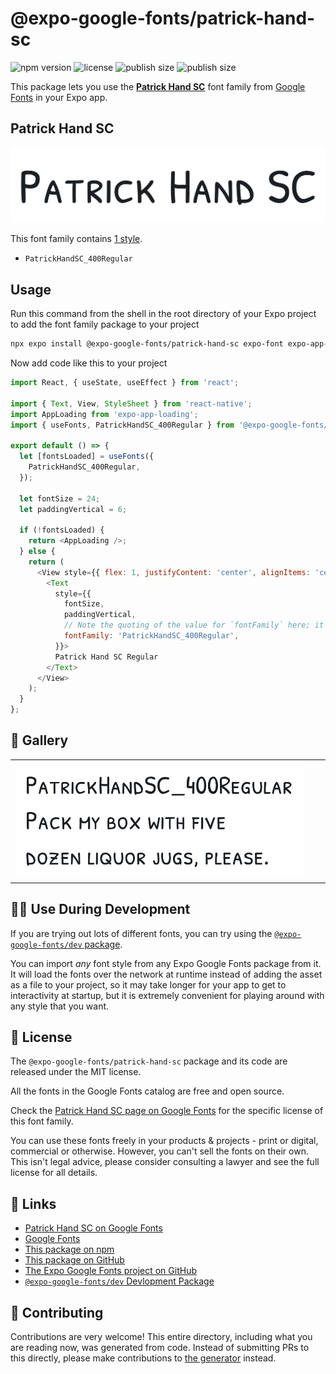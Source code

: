 # @expo-google-fonts/patrick-hand-sc

![npm version](https://flat.badgen.net/npm/v/@expo-google-fonts/patrick-hand-sc)
![license](https://flat.badgen.net/github/license/expo/google-fonts)
![publish size](https://flat.badgen.net/packagephobia/install/@expo-google-fonts/patrick-hand-sc)
![publish size](https://flat.badgen.net/packagephobia/publish/@expo-google-fonts/patrick-hand-sc)

This package lets you use the [**Patrick Hand SC**](https://fonts.google.com/specimen/Patrick+Hand+SC) font family from [Google Fonts](https://fonts.google.com/) in your Expo app.

## Patrick Hand SC

![Patrick Hand SC](./font-family.png)

This font family contains [1 style](#-gallery).

- `PatrickHandSC_400Regular`

## Usage

Run this command from the shell in the root directory of your Expo project to add the font family package to your project
```sh
npx expo install @expo-google-fonts/patrick-hand-sc expo-font expo-app-loading
```

Now add code like this to your project
```js
import React, { useState, useEffect } from 'react';

import { Text, View, StyleSheet } from 'react-native';
import AppLoading from 'expo-app-loading';
import { useFonts, PatrickHandSC_400Regular } from '@expo-google-fonts/patrick-hand-sc';

export default () => {
  let [fontsLoaded] = useFonts({
    PatrickHandSC_400Regular,
  });

  let fontSize = 24;
  let paddingVertical = 6;

  if (!fontsLoaded) {
    return <AppLoading />;
  } else {
    return (
      <View style={{ flex: 1, justifyContent: 'center', alignItems: 'center' }}>
        <Text
          style={{
            fontSize,
            paddingVertical,
            // Note the quoting of the value for `fontFamily` here; it expects a string!
            fontFamily: 'PatrickHandSC_400Regular',
          }}>
          Patrick Hand SC Regular
        </Text>
      </View>
    );
  }
};

```

## 🔡 Gallery


||||
|-|-|-|
|![PatrickHandSC_400Regular](./PatrickHandSC_400Regular.ttf.png)||||


## 👩‍💻 Use During Development

If you are trying out lots of different fonts, you can try using the [`@expo-google-fonts/dev` package](https://github.com/expo/google-fonts/tree/master/font-packages/dev#readme).

You can import *any* font style from any Expo Google Fonts package from it. It will load the fonts
over the network at runtime instead of adding the asset as a file to your project, so it may take longer
for your app to get to interactivity at startup, but it is extremely convenient
for playing around with any style that you want.

## 📖 License

The `@expo-google-fonts/patrick-hand-sc` package and its code are released under the MIT license.

All the fonts in the Google Fonts catalog are free and open source.

Check the [Patrick Hand SC page on Google Fonts](https://fonts.google.com/specimen/Patrick+Hand+SC) for the specific license of this font family.

You can use these fonts freely in your products & projects - print or digital, commercial or otherwise. However, you can't sell the fonts on their own. This isn't legal advice, please consider consulting a lawyer and see the full license for all details.

## 🔗 Links

- [Patrick Hand SC on Google Fonts](https://fonts.google.com/specimen/Patrick+Hand+SC)
- [Google Fonts](https://fonts.google.com/)
- [This package on npm](https://www.npmjs.com/package/@expo-google-fonts/patrick-hand-sc)
- [This package on GitHub](https://github.com/expo/google-fonts/tree/master/font-packages/patrick-hand-sc)
- [The Expo Google Fonts project on GitHub](https://github.com/expo/google-fonts)
- [`@expo-google-fonts/dev` Devlopment Package](https://github.com/expo/google-fonts/tree/master/font-packages/dev)

## 🤝 Contributing

Contributions are very welcome! This entire directory, including what you are reading now, was generated from code. Instead of submitting PRs to this directly, please make contributions to [the generator](https://github.com/expo/google-fonts/tree/master/packages/generator) instead.
